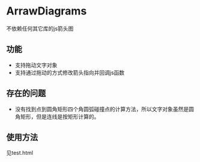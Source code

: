 # ArrawDiagrams
不依赖任何其它库的js箭头图
## 功能
- 支持拖动文字对象
- 支持通过拖动的方式修改箭头指向并回调js函数

## 存在的问题
- 没有找到点到圆角矩形四个角圆弧碰撞点的计算方法，所以文字对象虽然是圆角矩形，但是连线是按矩形计算的。

## 使用方法
见test.html
